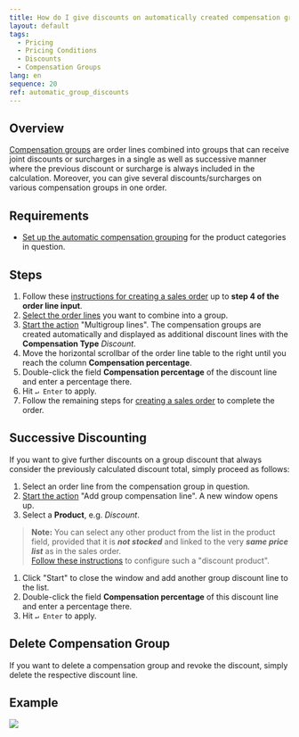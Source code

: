 ```yaml
---
title: How do I give discounts on automatically created compensation groups?
layout: default
tags:
  - Pricing
  - Pricing Conditions
  - Discounts
  - Compensation Groups
lang: en
sequence: 20
ref: automatic_group_discounts
---
```


## Overview
[Compensation groups](Discount_types_in_metasfresh) are order lines combined into groups that can receive joint discounts or surcharges in a single as well as successive manner where the previous discount or surcharge is always included in the calculation. Moreover, you can give several discounts/surcharges on various compensation groups in one order.

## Requirements
- [Set up the automatic compensation grouping](Automatic_compensation_groups_setup) for the product categories in question.

## Steps
1. Follow these [instructions for creating a sales order](SalesOrder_recording) up to **step 4 of the order line input**.
1. [Select the order lines](RecordSelection) you want to combine into a group.
1. [Start the action](StartAction) "Multigroup lines". The compensation groups are created automatically and displayed as additional discount lines with the **Compensation Type** *Discount*.
1. Move the horizontal scrollbar of the order line table to the right until you reach the column **Compensation percentage**.
1. Double-click the field **Compensation percentage** of the discount line and enter a percentage there.
1. Hit `↵ Enter` to apply.
1. Follow the remaining steps for [creating a sales order](SalesOrder_recording) to complete the order.

## Successive Discounting
If you want to give further discounts on a group discount that always consider the previously calculated discount total, simply proceed as follows:

1. Select an order line from the compensation group in question.
1. [Start the action](StartAction) "Add group compensation line". A new window opens up.
1. Select a **Product**, e.g. *Discount*.
 >**Note:** You can select any other product from the list in the product field, provided that it is ***not stocked*** and linked to the very ***same price list*** as in the sales order. <br> [Follow these instructions](Product_for_group_discount) to configure such a "discount product".

1. Click "Start" to close the window and add another group discount line to the list.
1. Double-click the field **Compensation percentage** of this discount line and enter a percentage there.
1. Hit `↵ Enter` to apply.

## Delete Compensation Group
If you want to delete a compensation group and revoke the discount, simply delete the respective discount line.

## Example
![](assets/AutomaticGroupDiscounts.gif)

